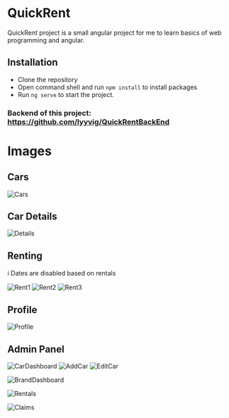 # QuickRent
QuickRent project is a small angular project for me to learn basics of web programming and angular.

## Installation
- Clone the repository
- Open command shell and run ```npm install``` to install packages
- Run ```ng serve``` to start the project.

### Backend of this project: https://github.com/lyyvig/QuickRentBackEnd


# Images
## Cars
![Cars](https://user-images.githubusercontent.com/93220588/180484460-647d4405-0d4e-43ee-9f41-c131b7bd1df5.PNG)

## Car Details
![Details](https://user-images.githubusercontent.com/93220588/180484802-7beec627-f149-4339-8d5c-dfbaaab451eb.PNG)

## Renting
:information_source: Dates are disabled based on rentals

![Rent1](https://user-images.githubusercontent.com/93220588/180484954-5cf575de-ce1b-40b6-a819-04d6130837e1.PNG)
![Rent2](https://user-images.githubusercontent.com/93220588/180484970-688e2ec8-611b-492f-9d22-6b04a1edcf10.PNG)
![Rent3](https://user-images.githubusercontent.com/93220588/180484975-e2304e72-46aa-4855-92b0-d5d2cc84a6f7.PNG)

## Profile
![Profile](https://user-images.githubusercontent.com/93220588/180485156-81209097-cc0c-4af2-8c8e-4643fe6fbf27.PNG)

## Admin Panel

![CarDashboard](https://user-images.githubusercontent.com/93220588/180485241-7f918846-7f06-4c06-ae9e-3552b111d340.PNG)
![AddCar](https://user-images.githubusercontent.com/93220588/180485220-714634a1-f704-4a64-bc62-85512d064c67.PNG)
![EditCar](https://user-images.githubusercontent.com/93220588/180487370-d73a3579-53c2-45a2-b00f-a35725b1f445.png)


![BrandDashboard](https://user-images.githubusercontent.com/93220588/180485296-d3d95022-86f9-4d19-8834-b40ffea0c6b6.PNG)

![Rentals](https://user-images.githubusercontent.com/93220588/180485337-10e2049e-79d5-4bdb-90bc-baea8821a927.PNG)

![Claims](https://user-images.githubusercontent.com/93220588/180485374-080caf31-b0ce-48ce-a2e2-d73e94e19700.PNG)

